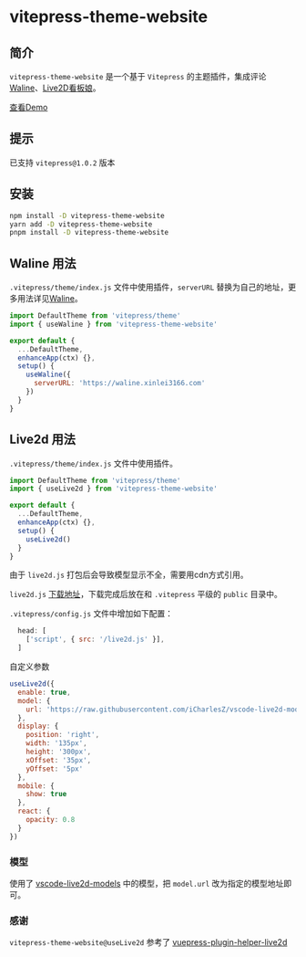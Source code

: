 # vitepress-theme-website

## 简介

`vitepress-theme-website` 是一个基于 `Vitepress` 的主题插件，集成评论[Waline](https://waline.js.org)、[Live2D看板娘](https://www.live2d.com/zh-CHS/)。

[查看Demo](https://xinlei3166.github.io/about.html)

## 提示
已支持 `vitepress@1.0.2` 版本

## 安装

```bash
npm install -D vitepress-theme-website
yarn add -D vitepress-theme-website
pnpm install -D vitepress-theme-website
```

## Waline 用法

`.vitepress/theme/index.js` 文件中使用插件，`serverURL` 替换为自己的地址，更多用法详见[Waline](https://waline.js.org)。

```js
import DefaultTheme from 'vitepress/theme'
import { useWaline } from 'vitepress-theme-website'

export default {
  ...DefaultTheme,
  enhanceApp(ctx) {},
  setup() {
    useWaline({
      serverURL: 'https://waline.xinlei3166.com'
    })
  }
}
```

## Live2d 用法

`.vitepress/theme/index.js` 文件中使用插件。

```js
import DefaultTheme from 'vitepress/theme'
import { useLive2d } from 'vitepress-theme-website'

export default {
  ...DefaultTheme,
  enhanceApp(ctx) {},
  setup() {
    useLive2d()
  }
}
```

由于 `live2d.js` 打包后会导致模型显示不全，需要用cdn方式引用。

`live2d.js` [下载地址](https://github.com/xinlei3166/vitepress-theme-website/blob/main/docs/public/live2d.js)，下载完成后放在和 `.vitepress` 平级的 `public` 目录中。

`.vitepress/config.js` 文件中增加如下配置：

```js
  head: [
    ['script', { src: '/live2d.js' }],
  ]
```

自定义参数

```js
useLive2d({
  enable: true,
  model: {
    url: 'https://raw.githubusercontent.com/iCharlesZ/vscode-live2d-models/master/model-library/hibiki/hibiki.model.json'
  },
  display: {
    position: 'right',
    width: '135px',
    height: '300px',
    xOffset: '35px',
    yOffset: '5px'
  },
  mobile: {
    show: true
  },
  react: {
    opacity: 0.8
  }
})
```

### 模型
使用了 [vscode-live2d-models](https://github.com/iCharlesZ/vscode-live2d-models#url) 中的模型，把 `model.url` 改为指定的模型地址即可。


### 感谢
`vitepress-theme-website@useLive2d` 参考了 [vuepress-plugin-helper-live2d](https://github.com/JoeyBling/vuepress-plugin-helper-live2d)
